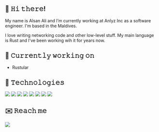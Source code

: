 ## 👋 𝙷𝚒 𝚝𝚑𝚎𝚛𝚎!

My name is Alsan Ali and I’m currently working at Anlyz Inc as a software engineer. I'm based in the Maldives.

I love writing networking code and other low-level stuff. My main language is Rust and I've been working wih it for years now.

## 🔭 𝙲𝚞𝚛𝚛𝚎𝚗𝚝𝚕𝚢 𝚠𝚘𝚛𝚔𝚒𝚗𝚐 𝚘𝚗
* Rustular

## 🔧 𝚃𝚎𝚌𝚑𝚗𝚘𝚕𝚘𝚐𝚒𝚎𝚜
[![](https://img.shields.io/badge/OS-Qubes%20OS-success?style=for-the-badge&logo=linux)](https://www.qubes-os.org/)
[![](https://img.shields.io/badge/Lang-Rust-orange?style=for-the-badge&logo=rust)](https://www.rust-lang.org/)
[![](https://img.shields.io/badge/Lang-TypeScript-blue?style=for-the-badge&logo=typescript)](https://www.typescriptlang.org/)
[![](https://img.shields.io/badge/Lang-SASS-red?style=for-the-badge&logo=sass)](https://sass-lang.com/)
[![](https://img.shields.io/badge/Framework-Actix%2FAxum-white?style=for-the-badge&logo=html5)](https://actix.rs/)
[![](https://img.shields.io/badge/Framework-React-aqua?style=for-the-badge&logo=react)](https://reactjs.org/)
[![](https://img.shields.io/badge/Framework-Vue.js-aqua?style=for-the-badge&logo=vue.js)](https://vuejs.org/)
[![](https://img.shields.io/badge/Technology-WebAssembly-purple?style=for-the-badge&logo=webassembly)](https://webassembly.org/)

## ✉️ 𝚁𝚎𝚊𝚌𝚑 𝚖𝚎
[![](https://img.shields.io/badge/Email-alsanali%40stroberrysugar.com-success?style=for-the-badge&logo=gmail)](mailto:alsanali@stroberrysugar.com)

